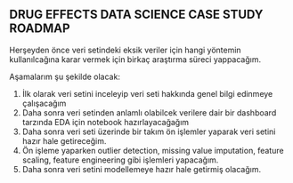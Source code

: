 ## DRUG EFFECTS DATA SCIENCE CASE STUDY ROADMAP

Herşeyden önce veri setindeki eksik veriler için hangi yöntemin kullanılcağına karar vermek için birkaç araştırma süreci yappacağım. 

Aşamalarım şu şekilde olacak:
1. İlk olarak veri setini inceleyip veri seti hakkında genel bilgi edinmeye çalışacağım
2.  Daha sonra veri setinden anlamlı olabilcek verilere dair bir dashboard tarzında EDA için notebook hazırlayacağağım
3.  Daha sonra veri seti üzerinde bir takım ön işlemler yaparak veri setini hazır hale getireceğim.
4.  Ön işleme yaparken outlier detection, missing value imputation, feature scaling, feature engineering gibi işlemleri yapacağım.
5.  Daha sonra veri setini modellemeye hazır hale getirmiş olacağım.